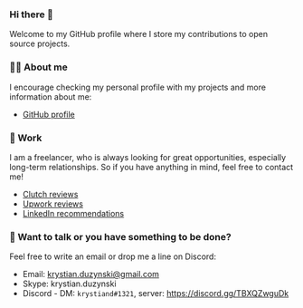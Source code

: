 ### Hi there :wave:

Welcome to my GitHub profile where I store my contributions to open source projects.

### :astronaut: About me

I encourage checking my personal profile with my projects and more information about me:
* [GitHub profile](https://github.com/KrystianD)

### :briefcase: Work

I am a freelancer, who is always looking for great opportunities, especially long-term relationships. So if you have anything in mind, feel free to contact me!

* [Clutch reviews](https://clutch.co/profile/kdsolutions#reviews)
* [Upwork reviews](https://www.upwork.com/fl/krystianduzynski)
* [LinkedIn recommendations](https://www.linkedin.com/in/krystian-duzynski/)

### :speech_balloon: Want to talk or you have something to be done?

Feel free to write an email or drop me a line on Discord:

- Email: krystian.duzynski@gmail.com
- Skype: krystian.duzynski
- Discord - DM: `krystiand#1321`, server: https://discord.gg/TBXQZwguDk
